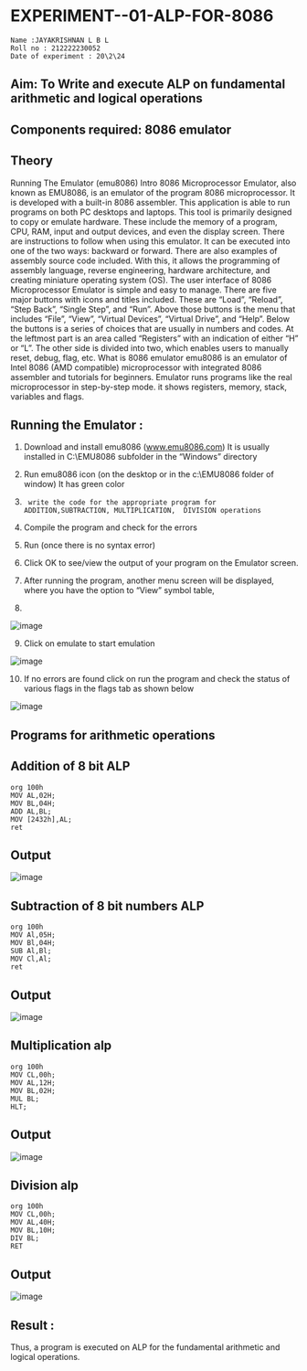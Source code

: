 # EXPERIMENT--01-ALP-FOR-8086
```
Name :JAYAKRISHNAN L B L
Roll no : 212222230052
Date of experiment : 20\2\24
```




## Aim: To Write and execute ALP on fundamental arithmetic and logical operations
## Components required: 8086  emulator 
## Theory 
Running The Emulator (emu8086) Intro 8086 Microprocessor Emulator, also known as EMU8086, is an emulator of the program 8086 microprocessor. It is developed with a built-in 8086 assembler. This application is able to run programs on both PC desktops and laptops. This tool is primarily designed to copy or emulate hardware. These include the memory of a program, CPU, RAM, input and output devices, and even the display screen. There are instructions to follow when using this emulator. It can be executed into one of the two ways: backward or forward. There are also examples of assembly source code included. With this, it allows the programming of assembly language, reverse engineering, hardware architecture, and creating miniature operating system (OS). The user interface of 8086 Microprocessor Emulator is simple and easy to manage. There are five major buttons with icons and titles included. These are “Load”, “Reload”, “Step Back”, “Single Step”, and “Run”. Above those buttons is the menu that includes “File”, “View”, “Virtual Devices”, “Virtual Drive”, and “Help”. Below the buttons is a series of choices that are usually in numbers and codes. At the leftmost part is an area called “Registers” with an indication of either “H” or “L”. The other side is divided into two, which enables users to manually reset, debug, flag, etc. What is 8086 emulator emu8086 is an emulator of Intel 8086 (AMD compatible) microprocessor with integrated 8086 assembler and tutorials for beginners. Emulator runs programs like the real microprocessor in step-by-step mode. it shows registers, memory, stack, variables and flags.


 ## Running the Emulator :
1.	Download and install emu8086 (www.emu8086.com) It is usually installed in C:\EMU8086 subfolder in the “Windows” directory
2.	  Run  emu8086 icon (on the desktop or in the c:\EMU8086 folder of window) It has green color 
 
 
3.		write the code for the appropriate program for ADDITION,SUBTRACTION, MULTIPLICATION,  DIVISION operations 

4.	 Compile the program and check for the errors 
5.	Run (once there is no syntax error) 

6.	Click OK to see/view the output of your program on the Emulator screen. 


7.	After running the program, another menu screen will be displayed, where you have the option to “View” symbol table,
8.	 


![image](https://user-images.githubusercontent.com/36288975/189273263-d65baae9-4b8f-4723-afb3-c0ffa4052b04.png)











9.	Click on emulate to start emulation 








![image](https://user-images.githubusercontent.com/36288975/189273273-9bb36ec1-e2e8-4892-8d35-37707332bfdc.png)








10.	If no errors are found click on run the program and check the status of various flags in the flags tab as shown below 






![image](https://user-images.githubusercontent.com/36288975/189273277-113a2a33-4a40-4ff8-95a5-ecd3a1f504fe.png)







## Programs for arithmetic  operations

## Addition  of 8 bit ALP 

```
org 100h  
MOV AL,02H;
MOV BL,04H;
ADD AL,BL;
MOV [2432h],AL;
ret
```

## Output  
 ![image](https://github.com/Jayakrishnan22003251/EXPERIMENT--01-ALP-FOR-8086/assets/120232371/a6b50c84-64d5-4784-8bfc-18831b8c6014)
 

## Subtraction   of 8 bit numbers  ALP 
 ```
org 100h
MOV Al,05H;
MOV Bl,04H;
SUB Al,Bl;
MOV Cl,Al;
ret
```
## Output  
![image](https://github.com/Jayakrishnan22003251/EXPERIMENT--01-ALP-FOR-8086/assets/120232371/0dd85de9-21d1-476f-97a6-fd24816fd3ae)

## Multiplication alp 
```
org 100h  
MOV CL,00h;
MOV AL,12H;
MOV BL,02H;
MUL BL;
HLT;
```
 ## Output  

![image](https://github.com/Jayakrishnan22003251/EXPERIMENT--01-ALP-FOR-8086/assets/120232371/4e7722ef-fef5-464c-8aa2-0b9868d21c2b)

## Division alp 
```
org 100h  
MOV CL,00h;
MOV AL,40H;
MOV BL,10H;
DIV BL;
RET
```
## Output  
![image](https://github.com/Jayakrishnan22003251/EXPERIMENT--01-ALP-FOR-8086/assets/120232371/214a2b74-aa49-4c40-8691-0ac20248b7c5)


## Result :
 

Thus, a program is executed on ALP for the fundamental arithmetic and logical operations.






